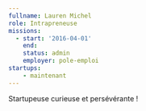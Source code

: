 ```yaml
---
fullname: Lauren Michel
role: Intrapreneuse
missions:
  - start: '2016-04-01'
    end:
    status: admin
    employer: pole-emploi
startups:
    - maintenant
---
```


Startupeuse curieuse et persévérante !
